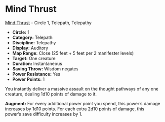 # Mind Thrust

[Mind Thrust](/Psionics/M/MindThrust.md) - Circle 1, Telepath, Telepathy

- **Circle:** 1
- **Category:** Telepath
- **Discipline:** Telepathy
- **Display:** Auditory
- **Map Range:** Close (25 feet + 5 feet per 2 manifester levels)
- **Target:** One creature
- **Duration:** Instantaneous
- **Saving Throw:** Wisdom negates
- **Power Resistance:** Yes
- **Power Points:** 1

You instantly deliver a massive assault on the thought pathways of any one creature, dealing 1d10 points of damage to it.

**Augment:** For every additional power point you spend, this power’s damage increases by 1d10 points. For each extra 2d10 points of damage, this power’s save difficulty increases by 1.
